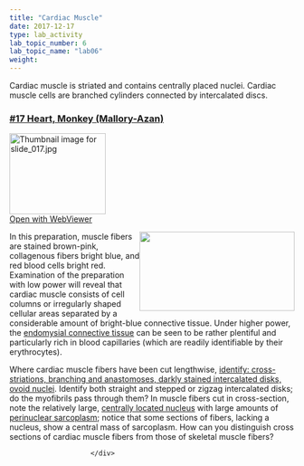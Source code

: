 ```yaml
---
title: "Cardiac Muscle"
date: 2017-12-17
type: lab_activity
lab_topic_number: 6
lab_topic_name: "lab06"
weight: 
---
```

<div class="entrybody">
						<p>Cardiac muscle is striated and contains centrally placed nuclei. Cardiac muscle cells are branched cylinders connected by intercalated discs. </p>

<h3><u>#17 Heart, Monkey (Mallory-Azan)</u></h3>

<div class="thumbnail"> <a href="http://virtualslides.cumc.columbia.edu/17.svs/view.apml?" target="_blank"><img alt="Thumbnail image for slide_017.jpg" src="http://histologylab.ccnmtl.columbia.edu/assets/images/slide_017-thumb-170x143-1434.jpg" width="170" height="143" class="mt-image-left"></a><br><a href="http://virtualslides.cumc.columbia.edu/17.svs/view.apml?" target="_blank">Open with WebViewer</a> </div>

<p><img src="http://histologylab.ccnmtl.columbia.edu/assets/images/17%20heart.jpg" style="width:274px; height:140px; float:right;">In this preparation, muscle fibers are stained brown-pink, collagenous fibers bright blue, and red blood cells bright red.  Examination of the preparation with low power will reveal that cardiac muscle consists of cell columns or irregularly shaped cellular areas separated by a considerable amount of bright-blue connective tissue.  Under higher power, the <u>endomysial connective tissue</u> can be seen to be rather plentiful and particularly rich in blood capillaries (which are readily identifiable by their erythrocytes).  </p>

<p>Where cardiac muscle fibers have been cut lengthwise, <u>identify: cross-striations, branching and anastomoses, darkly stained intercalated disks, ovoid nuclei</u>. Identify both straight and stepped or zigzag intercalated disks; do the myofibrils pass through them? In muscle fibers cut in cross-section, note the relatively large, <u>centrally located nucleus</u> with large amounts of <u>perinuclear sarcoplasm</u>; notice that some sections of fibers, lacking a nucleus, show a central mass of sarcoplasm.  How can you distinguish cross sections of cardiac muscle fibers from those of skeletal muscle fibers?</p>
						
						
						</div>